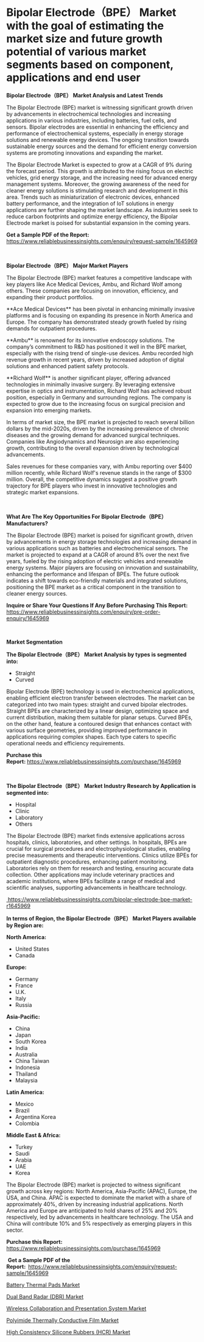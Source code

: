 <p><h1>Bipolar Electrode（BPE） Market with the goal of estimating the market size and future growth potential of various market segments based on component, applications and end user</h1></p><p><strong>Bipolar Electrode（BPE） Market Analysis and Latest Trends</strong></p>
<p><p>The Bipolar Electrode (BPE) market is witnessing significant growth driven by advancements in electrochemical technologies and increasing applications in various industries, including batteries, fuel cells, and sensors. Bipolar electrodes are essential in enhancing the efficiency and performance of electrochemical systems, especially in energy storage solutions and renewable energy devices. The ongoing transition towards sustainable energy sources and the demand for efficient energy conversion systems are promoting innovations and expanding the market. </p><p>The Bipolar Electrode Market is expected to grow at a CAGR of 9% during the forecast period. This growth is attributed to the rising focus on electric vehicles, grid energy storage, and the increasing need for advanced energy management systems. Moreover, the growing awareness of the need for cleaner energy solutions is stimulating research and development in this area. Trends such as miniaturization of electronic devices, enhanced battery performance, and the integration of IoT solutions in energy applications are further shaping the market landscape. As industries seek to reduce carbon footprints and optimize energy efficiency, the Bipolar Electrode market is poised for substantial expansion in the coming years.</p></p>
<p><strong>Get a Sample PDF of the Report:&nbsp;</strong> <a href="https://www.reliablebusinessinsights.com/enquiry/request-sample/1645969?utm_campaign=1138&utm_medium=2&utm_source=Github&utm_content=ia&utm_term=29032025&utm_id=bipolar-electrodebpe">https://www.reliablebusinessinsights.com/enquiry/request-sample/1645969</a></p>
<p>&nbsp;</p>
<p><strong>Bipolar Electrode（BPE） Major Market Players</strong></p>
<p><p>The Bipolar Electrode (BPE) market features a competitive landscape with key players like Ace Medical Devices, Ambu, and Richard Wolf among others. These companies are focusing on innovation, efficiency, and expanding their product portfolios.</p><p>**Ace Medical Devices** has been pivotal in enhancing minimally invasive platforms and is focusing on expanding its presence in North America and Europe. The company has demonstrated steady growth fueled by rising demands for outpatient procedures.</p><p>**Ambu** is renowned for its innovative endoscopy solutions. The company’s commitment to R&D has positioned it well in the BPE market, especially with the rising trend of single-use devices. Ambu recorded high revenue growth in recent years, driven by increased adoption of digital solutions and enhanced patient safety protocols.</p><p>**Richard Wolf** is another significant player, offering advanced technologies in minimally invasive surgery. By leveraging extensive expertise in optics and instrumentation, Richard Wolf has achieved robust position, especially in Germany and surrounding regions. The company is expected to grow due to the increasing focus on surgical precision and expansion into emerging markets.</p><p>In terms of market size, the BPE market is projected to reach several billion dollars by the mid-2020s, driven by the increasing prevalence of chronic diseases and the growing demand for advanced surgical techniques. Companies like Angiodynamics and Neurosign are also experiencing growth, contributing to the overall expansion driven by technological advancements.</p><p>Sales revenues for these companies vary, with Ambu reporting over $400 million recently, while Richard Wolf's revenue stands in the range of $300 million. Overall, the competitive dynamics suggest a positive growth trajectory for BPE players who invest in innovative technologies and strategic market expansions.</p></p>
<p>&nbsp;</p>
<p><strong>What Are The Key Opportunities For Bipolar Electrode（BPE） Manufacturers?</strong></p>
<p><p>The Bipolar Electrode (BPE) market is poised for significant growth, driven by advancements in energy storage technologies and increasing demand in various applications such as batteries and electrochemical sensors. The market is projected to expand at a CAGR of around 8% over the next five years, fueled by the rising adoption of electric vehicles and renewable energy systems. Major players are focusing on innovation and sustainability, enhancing the performance and lifespan of BPEs. The future outlook indicates a shift towards eco-friendly materials and integrated solutions, positioning the BPE market as a critical component in the transition to cleaner energy sources.</p></p>
<p><strong>Inquire or Share Your Questions If Any Before Purchasing This Report:</strong> <a href="https://www.reliablebusinessinsights.com/enquiry/pre-order-enquiry/1645969?utm_campaign=1138&utm_medium=2&utm_source=Github&utm_content=ia&utm_term=29032025&utm_id=bipolar-electrodebpe">https://www.reliablebusinessinsights.com/enquiry/pre-order-enquiry/1645969</a></p>
<p>&nbsp;</p>
<p><strong>Market Segmentation</strong></p>
<p><strong>The Bipolar Electrode（BPE） Market Analysis by types is segmented into:</strong></p>
<p><ul><li>Straight</li><li>Curved</li></ul></p>
<p><p>Bipolar Electrode (BPE) technology is used in electrochemical applications, enabling efficient electron transfer between electrodes. The market can be categorized into two main types: straight and curved bipolar electrodes. Straight BPEs are characterized by a linear design, optimizing space and current distribution, making them suitable for planar setups. Curved BPEs, on the other hand, feature a contoured design that enhances contact with various surface geometries, providing improved performance in applications requiring complex shapes. Each type caters to specific operational needs and efficiency requirements.</p></p>
<p><strong>Purchase this Report:&nbsp;</strong><a href="https://www.reliablebusinessinsights.com/purchase/1645969?utm_campaign=1138&utm_medium=2&utm_source=Github&utm_content=ia&utm_term=29032025&utm_id=bipolar-electrodebpe">https://www.reliablebusinessinsights.com/purchase/1645969</a></p>
<p>&nbsp;</p>
<p><strong>The Bipolar Electrode（BPE） Market Industry Research by Application is segmented into:</strong></p>
<p><ul><li>Hospital</li><li>Clinic</li><li>Laboratory</li><li>Others</li></ul></p>
<p><p>The Bipolar Electrode (BPE) market finds extensive applications across hospitals, clinics, laboratories, and other settings. In hospitals, BPEs are crucial for surgical procedures and electrophysiological studies, enabling precise measurements and therapeutic interventions. Clinics utilize BPEs for outpatient diagnostic procedures, enhancing patient monitoring. Laboratories rely on them for research and testing, ensuring accurate data collection. Other applications may include veterinary practices and academic institutions, where BPEs facilitate a range of medical and scientific analyses, supporting advancements in healthcare technology.</p></p>
<p><a href="https://www.reliablebusinessinsights.com/bipolar-electrode-bpe-market-r1645969?utm_campaign=1138&utm_medium=2&utm_source=Github&utm_content=ia&utm_term=29032025&utm_id=bipolar-electrodebpe">&nbsp;https://www.reliablebusinessinsights.com/bipolar-electrode-bpe-market-r1645969</a></p>
<p><strong>In terms of Region, the Bipolar Electrode（BPE） Market Players available by Region are:</strong></p>
<p>
    <p> <strong> North America: </strong>
        <ul>
            <li>United States</li>
            <li>Canada</li>
        </ul>
        </p> 
    <p> <strong> Europe: </strong>
        <ul>
            <li>Germany</li>
            <li>France</li>
            <li>U.K.</li>
            <li>Italy</li>
            <li>Russia</li>
        </ul>
        </p> 
    <p> <strong> Asia-Pacific: </strong>
        <ul>
            <li>China</li>
            <li>Japan</li>
            <li>South Korea</li>
            <li>India</li>
            <li>Australia</li>
            <li>China Taiwan</li>
            <li>Indonesia</li>
            <li>Thailand</li>
            <li>Malaysia</li>
        </ul>
        </p> 
    <p> <strong> Latin America: </strong>
        <ul>
            <li>Mexico</li>
            <li>Brazil</li>
            <li>Argentina Korea</li>
            <li>Colombia</li>
        </ul>
        </p> 
    <p> <strong> Middle East & Africa: </strong>
        <ul>
            <li>Turkey</li>
            <li>Saudi</li>
            <li>Arabia</li>
            <li>UAE</li>
            <li>Korea</li>
        </ul>
    </p>
    </p>
<p><p>The Bipolar Electrode (BPE) market is projected to witness significant growth across key regions: North America, Asia-Pacific (APAC), Europe, the USA, and China. APAC is expected to dominate the market with a share of approximately 40%, driven by increasing industrial applications. North America and Europe are anticipated to hold shares of 25% and 20% respectively, led by advancements in healthcare technology. The USA and China will contribute 10% and 5% respectively as emerging players in this sector.</p></p>
<p><strong>Purchase this Report: </strong><a href="https://www.reliablebusinessinsights.com/purchase/1645969?utm_campaign=1138&utm_medium=2&utm_source=Github&utm_content=ia&utm_term=29032025&utm_id=bipolar-electrodebpe">https://www.reliablebusinessinsights.com/purchase/1645969</a></p>
<p>&nbsp;<strong>Get a Sample PDF of the Report:&nbsp;&nbsp;</strong><a href="https://www.reliablebusinessinsights.com/enquiry/request-sample/1645969?utm_campaign=1138&utm_medium=2&utm_source=Github&utm_content=ia&utm_term=29032025&utm_id=bipolar-electrodebpe">https://www.reliablebusinessinsights.com/enquiry/request-sample/1645969</a></p>
<p><strong></strong></p>
<p><p><a href="https://github.com/bhuraoutenc8/Market-Research-Report-List-1/blob/main/battery-thermal-pads-market.md?utm_campaign=1138&utm_medium=2&utm_source=Github&utm_content=ia&utm_term=29032025&utm_id=bipolar-electrodebpe">Battery Thermal Pads Market</a></p><p><a href="https://github.com/latilsmickl8/Market-Research-Report-List-1/blob/main/dual-band-radar-dbr-market.md?utm_campaign=1138&utm_medium=2&utm_source=Github&utm_content=ia&utm_term=29032025&utm_id=bipolar-electrodebpe">Dual Band Radar (DBR) Market</a></p><p><a href="https://github.com/totrisammir/Market-Research-Report-List-1/blob/main/wireless-collaboration-and-presentation-system-market.md?utm_campaign=1138&utm_medium=2&utm_source=Github&utm_content=ia&utm_term=29032025&utm_id=bipolar-electrodebpe">Wireless Collaboration and Presentation System Market</a></p><p><a href="https://github.com/tandepinho3p/Market-Research-Report-List-1/blob/main/polyimide-thermally-conductive-film-market.md?utm_campaign=1138&utm_medium=2&utm_source=Github&utm_content=ia&utm_term=29032025&utm_id=bipolar-electrodebpe">Polyimide Thermally Conductive Film Market</a></p><p><a href="https://github.com/guyerkanakwu/Market-Research-Report-List-1/blob/main/high-consistency-silicone-rubbers-hcr-market.md?utm_campaign=1138&utm_medium=2&utm_source=Github&utm_content=ia&utm_term=29032025&utm_id=bipolar-electrodebpe">High Consistency Silicone Rubbers (HCR) Market</a></p></p>